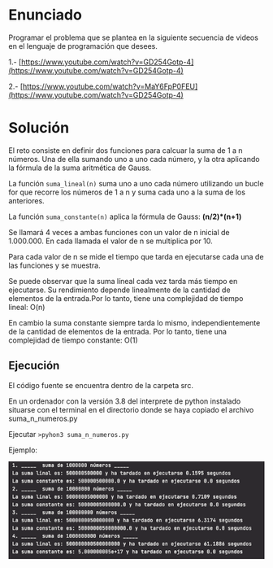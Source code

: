 # Enunciado

Programar el problema que se plantea en la siguiente secuencia de videos en el lenguaje de programación que desees.
 
1.- [https://www.youtube.com/watch?v=GD254Gotp-4](https://www.youtube.com/watch?v=GD254Gotp-4)

2.- [https://www.youtube.com/watch?v=MaY6FpP0FEU](https://www.youtube.com/watch?v=GD254Gotp-4)

# Solución

El reto consiste en definir dos funciones para calcuar la suma de 1 a n números. Una de ella sumando uno a uno cada número, y la otra aplicando la fórmula de la suma aritmética de Gauss.

La función `suma_lineal(n)` suma uno a uno cada número utilizando un bucle for que recorre los números de 1 a n y suma cada uno a la suma de los anteriores.

La función `suma_constante(n)` aplica la fórmula de Gauss: **(n/2)*(n+1)**

Se llamará 4 veces a ambas funciones con un valor de n inicial de 1.000.000. En cada llamada el valor de n se multiplica por 10.

Para cada valor de n se mide el tiempo que tarda en ejecutarse cada una de las funciones y se muestra.

Se puede observar que la suma líneal cada vez tarda más tiempo en ejecutarse. Su rendimiento depende linealmente de la cantidad de elementos de la entrada.Por lo tanto, tiene una complejidad de  tiempo lineal: O(n)

En cambio la suma constante siempre tarda lo mismo, independientemente de la cantidad de elementos de la entrada. Por lo tanto, tiene una complejidad de tiempo constante: O(1)

## Ejecución

El código fuente se encuentra dentro de la carpeta src.

En un ordenador con la versión 3.8 del interprete de python instalado situarse con el terminal en el directorio donde se haya copiado el archivo suma_n_numeros.py

Ejecutar `>pyhon3 suma_n_numeros.py` 

Ejemplo:

![Ejemplo_1](img/suma_n_numeros_ejemplo_1.png)



